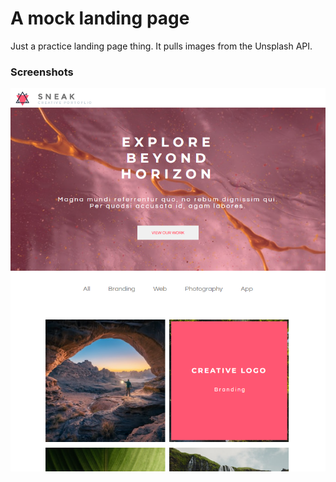 # A mock landing page
Just a practice landing page thing. It pulls images from the Unsplash API.

### Screenshots

![scr1](/screenshots/scr1.png)